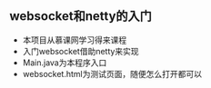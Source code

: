 ## websocket和netty的入门
- 本项目从慕课网学习得来课程
- 入门websocket借助netty来实现
- Main.java为本程序入口
- websocket.html为测试页面，随便怎么打开都可以